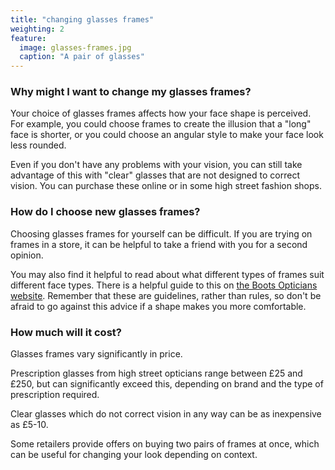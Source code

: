 ```yaml
---
title: "changing glasses frames"
weighting: 2
feature:
  image: glasses-frames.jpg
  caption: "A pair of glasses"
---
```


### Why might I want to change my glasses frames?

Your choice of glasses frames affects how your face shape is perceived. For example, you could choose frames to create the illusion that a "long" face is shorter, or you could choose an angular style to make your face look less rounded.

Even if you don't have any problems with your vision, you can still take advantage of this with "clear" glasses that are not designed to correct vision. You can purchase these online or in some high street fashion shops.

### How do I choose new glasses frames?

Choosing glasses frames for yourself can be difficult. If you are trying on frames in a store, it can be helpful to take a friend with you for a second opinion.

You may also find it helpful to read about what different types of frames suit different face types. There is a helpful guide to this on [the Boots Opticians website](https://www.boots.com/glasses/glasses-frames-for-your-face-shape). Remember that these are guidelines, rather than rules, so don't be afraid to go against this advice if a shape makes you more comfortable.

### How much will it cost?

Glasses frames vary significantly in price. 

Prescription glasses from high street opticians range between £25 and £250, but can significantly exceed this, depending on brand and the type of prescription required. 

Clear glasses which do not correct vision in any way can be as inexpensive as £5-10.

Some retailers provide offers on buying two pairs of frames at once, which can be useful for changing your look depending on context.
